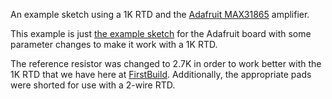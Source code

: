 An example sketch using a 1K RTD and the [Adafruit MAX31865](https://www.adafruit.com/product/3328) amplifier.

This example is just [the example sketch](https://github.com/adafruit/Adafruit_MAX31865) for the Adafruit board with some
parameter changes to make it work with a 1K RTD.

The reference resistor was changed to 2.7K in order to work better with
the 1K RTD that we have here at [FirstBuild](https://firstbuild.com/). Additionally, the appropriate pads
were shorted for use with a 2-wire RTD.



